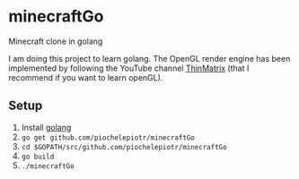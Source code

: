 # minecraftGo

Minecraft clone in golang

I am doing this project to learn golang.
The OpenGL render engine has been implemented by following the YouTube channel [ThinMatrix](https://www.youtube.com/channel/UCUkRj4qoT1bsWpE_C8lZYoQ) (that I recommend if you want to learn openGL).

## Setup

1. Install [golang](https://github.com/golang/go#download-and-install)
2. `go get github.com/piochelepiotr/minecraftGo`
3. `cd $GOPATH/src/github.com/piochelepiotr/minecraftGo`
4. `go build`
5. `./minecraftGo`
